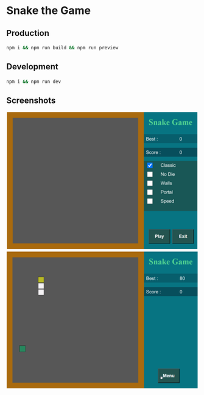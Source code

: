 # Snake the Game

## Production

```bash
npm i && npm run build && npm run preview
```

## Development

```bash
npm i && npm run dev
```

## Screenshots

![Menu preview](./snake_screenshots/0.png)
![Game start preview](./snake_screenshots/1.png)
